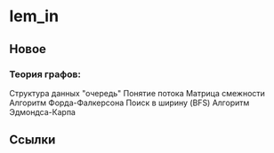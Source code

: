 # lem_in

## Новое

### Теория графов:

Структура данных "очередь"
Понятие потока
Матрица смежности
Алгоритм Форда-Фалкерсона
Поиск в ширину (BFS)
Алгоритм Эдмондса-Карпа

## Ссылки
